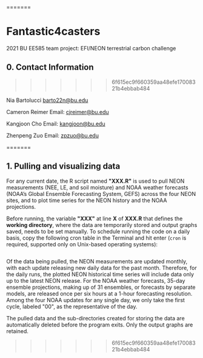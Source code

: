 
=======
# Fantastic4casters 

2021 BU EE585 team project: EFI/NEON terrestrial carbon challenge 

## 0. Contact Information
>>>>>>> 6f615ec9f660359aa48efe17008321b4ebbab484

Nia Bartolucci
barto22n@bu.edu

Cameron Reimer
Email: cjreimer@bu.edu 

Kangjoon Cho
Email: kangjoon@bu.edu

Zhenpeng Zuo
Email: zpzuo@bu.edu



=======
## 1. Pulling and visualizing data

For any current date, the R script named **"XXX.R"** is used to pull NEON measurements (NEE, LE, and soil moisture) and NOAA weather forecasts (NOAA’s Global Ensemble Forecasting System, GEFS) across the four NEON sites, and to plot time series for the NEON history and the NOAA projections. 

Before running, the variable **"XXX"**  at line **X** of **XXX.R** that defines the **working directory**, where the data are temporarily stored and output graphs saved, needs to be set manually. To schedule running the code on a daily basis, copy the following cron table in the Terminal and hit enter (`cron` is required, supported only on Unix-based operating systems): 

```

```

Of the data being pulled, the NEON measurements are updated monthly, with each update releasing new daily data for the past month. Therefore, for the daily runs, the plotted NEON historical time series will include data only up to the latest NEON release. For the NOAA weather forecasts, 35-day ensemble projections, making up of 31 ensembles, or forecasts by separate models, are released once per six hours at a 1-hour forecasting resolution. Among the four NOAA updates for any single day, we only take the first cycle, labeled "00", as the representative of the day. 

The pulled data and the sub-directories created for storing the data are automatically deleted before the program exits. Only the output graphs are retained. 
>>>>>>> 6f615ec9f660359aa48efe17008321b4ebbab484

